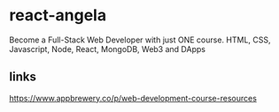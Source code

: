 # react-angela

Become a Full-Stack Web Developer with just ONE course. HTML, CSS, Javascript, Node, React, MongoDB, Web3 and DApps

## links

<https://www.appbrewery.co/p/web-development-course-resources>
